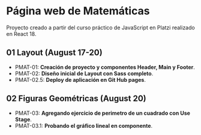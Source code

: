 # Página web de Matemáticas

Proyecto creado a partir del curso práctico de JavaScript en Platzi realizado en React 18.

## 01 Layout (August 17-20)

- PMAT-01: **Creación de proyecto y componentes Header, Main y Footer**.
- PMAT-02: **Diseño inicial de Layout con Sass completo**.
- PMAT-02.5: **Deploy de aplicación en Git Hub pages**.

## 02 Figuras Geométricas (August 20)

- PMAT-03: **Agregando ejercicio de perimetro de un cuadrado con Use Stage**.
- PMAT-03.1: **Probando el gráfico lineal en componente**.
